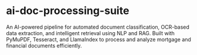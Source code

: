 # ai-doc-processing-suite
An AI-powered pipeline for automated document classification, OCR-based data extraction, and intelligent retrieval using NLP and RAG. Built with PyMuPDF, Tesseract, and LlamaIndex to process and analyze mortgage and financial documents efficiently.

